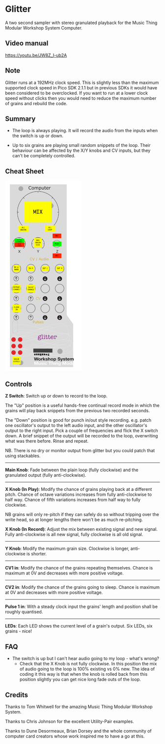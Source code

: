 # Glitter

A two second sampler with stereo granulated playback for the Music Thing Modular Workshop System Computer.

## Video manual

https://youtu.be/JW8Z_I-ub2A

## Note

Glitter runs at a 192MHz clock speed. This is slightly less than the maximum supported clock speed in Pico
SDK 2.1.1 but in previous SDKs it would have been considered to be overclocked. If you want to run at a lower
clock speed without clicks then you would need to reduce the maximum number of grains and rebuild the code.

## Summary

* The loop is always playing. It will record the audio from the inputs when the switch is up or down.

* Up to six grains are playing small random snippets of the loop. Their behaviour can be affected by the X/Y knobs and CV inputs, but they can't be completely controlled.

## Cheat Sheet

<img src="glitter_cheat_sheet.png" width="250px">

## Controls

**Z Switch**: Switch up or down to record to the loop.

The "Up" position is a useful hands-free continual record mode in which the grains will play back snippets
from the previous two recorded seconds.

The "Down" position is good for punch in/out style recording. e.g. patch one oscillator's output to
the left audio input, and the other oscillator's output to the right input. Pick a couple of frequencies
and flick the X switch down. A brief snippet of the output will be recorded to the loop, overwriting what
was there before. Rinse and repeat.

NB. There is no dry or monitor output from glitter but you could patch that using stackables.

---

**Main Knob**: Fade between the plain loop (fully clockwise) and the granulated output (fully anti-clockwise).

---

**X Knob (In Play)**: Modify the chance of grains playing back at a different pitch. Chance of octave variations increases from fully anti-clockwise to half way. Chance of fifth variations increases from half way to fully clockwise.

NB grains will only re-pitch if they can safely do so without tripping over the write head, so at longer lengths there won't be as much re-pitching.

**X Knob (In Record)**: Adjust the mix between existing signal and new signal. Fully anti-clockwise is all
new signal, fully clockwise is all old signal.

---

**Y Knob**: Modify the maximum grain size. Clockwise is longer, anti-clockwise is shorter.

---

**CV1 in**: Modify the chance of the grains repeating themselves. Chance is maximum at 0V and decreases with
more positive voltage.

---

**CV2 in**: Modify the chance of the grains going to sleep.  Chance is maximum at 0V and decreases with
more positive voltage.

---

**Pulse 1 in**: With a steady clock input the grains' length and position shall be roughly quantised.

---

**LEDs**: Each LED shows the current level of a grain's output. Six LEDs, six grains - nice!

## FAQ

- The switch is up but I can't hear audio going to my loop - what's wrong?
  - Check that the X Knob is not fully clockwise. In this position the mix of audio going to the loop is 100% existing vs 0% new. The idea of coding it this way is that when the knob is rolled back from this position slightly you can get nice long fade outs of the loop.

## Credits

Thanks to Tom Whitwell for the amazing Music Thing Modular Workshop System.

Thanks to Chris Johnson for the excellent Utility-Pair examples.

Thanks to Dune Desormeaux, Brian Dorsey and the whole community of computer card creators whose work inspired me to have a go at this.  
